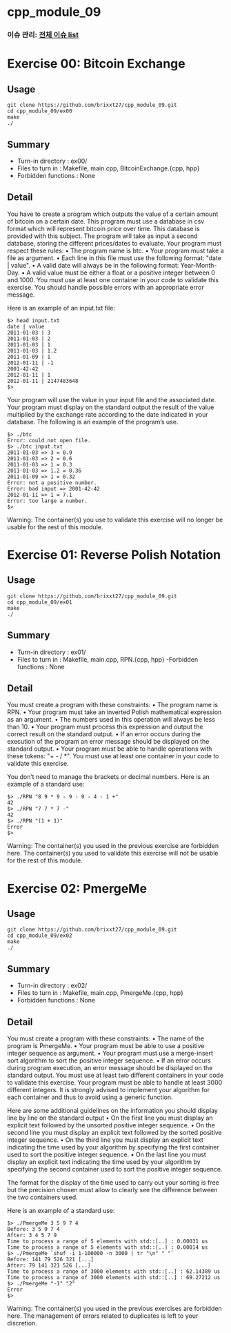 # cpp_module_09
### 이슈 관리: [전체 이슈 list](https://github.com/brixxt27/cpp_module_09/issues/1)

# Exercise 00: Bitcoin Exchange 
## Usage
```
git clone https://github.com/brixxt27/cpp_module_09.git
cd cpp_module_09/ex00
make
./
```
## Summary
- Turn-in directory : ex00/
- Files to turn in : Makefile, main.cpp, BitcoinExchange.{cpp, hpp}
- Forbidden functions : None
## Detail
You have to create a program which outputs the value of a certain amount of bitcoin
on a certain date.
This program must use a database in csv format which will represent bitcoin price
over time. This database is provided with this subject.
The program will take as input a second database, storing the different prices/dates
to evaluate.
Your program must respect these rules:
• The program name is btc.
• Your program must take a file as argument.
• Each line in this file must use the following format: "date | value".
• A valid date will always be in the following format: Year-Month-Day.
• A valid value must be either a float or a positive integer between 0 and 1000.
You must use at least one container in your code to validate this
exercise. You should handle possible errors with an appropriate
error message.

Here is an example of an input.txt file:
```
$> head input.txt
date | value
2011-01-03 | 3
2011-01-03 | 2
2011-01-03 | 1
2011-01-03 | 1.2
2011-01-09 | 1
2012-01-11 | -1
2001-42-42
2012-01-11 | 1
2012-01-11 | 2147483648
$>

```
Your program will use the value in your input file and the associated date.
Your program must display on the standard output the result of the value multiplied
by the exchange rate according to the date indicated in your database.
The following is an example of the program’s use.
```
$> ./btc
Error: could not open file.
$> ./btc input.txt
2011-01-03 => 3 = 0.9
2011-01-03 => 2 = 0.6
2011-01-03 => 1 = 0.3
2011-01-03 => 1.2 = 0.36
2011-01-09 => 1 = 0.32
Error: not a positive number.
Error: bad input => 2001-42-42
2012-01-11 => 1 = 7.1
Error: too large a number.
$>
```
Warning: The container(s) you use to validate this exercise will no
longer be usable for the rest of this module.

# Exercise 01: Reverse Polish Notation 
## Usage
```
git clone https://github.com/brixxt27/cpp_module_09.git
cd cpp_module_09/ex01
make
./
```
## Summary
- Turn-in directory : ex01/
- Files to turn in : Makefile, main.cpp, RPN.{cpp, hpp}
-Forbidden functions : None
## Detail
You must create a program with these constraints:
• The program name is RPN.
• Your program must take an inverted Polish mathematical expression as an argument.
• The numbers used in this operation will always be less than 10.
• Your program must process this expression and output the correct result on the
standard output.
• If an error occurs during the execution of the program an error message should be
displayed on the standard output.
• Your program must be able to handle operations with these tokens: "+ - / *".
You must use at least one container in your code to validate this
exercise.

You don’t need to manage the brackets or decimal numbers.
Here is an example of a standard use:
```
$> ./RPN "8 9 * 9 - 9 - 9 - 4 - 1 +"
42
$> ./RPN "7 7 * 7 -"
42
$> ./RPN "(1 + 1)"
Error
$>
```
Warning: The container(s) you used in the previous exercise are
forbidden here. The container(s) you used to validate this exercise
will not be usable for the rest of this module.

# Exercise 02: PmergeMe 
## Usage
```
git clone https://github.com/brixxt27/cpp_module_09.git
cd cpp_module_09/ex02
make
./
```
## Summary
- Turn-in directory : ex02/
- Files to turn in : Makefile, main.cpp, PmergeMe.{cpp, hpp}
- Forbidden functions : None

## Detail
You must create a program with these constraints:
• The name of the program is PmergeMe.
• Your program must be able to use a positive integer sequence as argument.
• Your program must use a merge-insert sort algorithm to sort the positive integer
sequence.
• If an error occurs during program execution, an error message should be displayed
on the standard output.
You must use at least two different containers in your code to
validate this exercise. Your program must be able to handle at
least 3000 different integers.
It is strongly advised to implement your algorithm for each container
and thus to avoid using a generic function.

Here are some additional guidelines on the information you should display line by line
on the standard output
• On the first line you must display an explicit text followed by the unsorted positive
integer sequence.
• On the second line you must display an explicit text followed by the sorted positive
integer sequence.
• On the third line you must display an explicit text indicating the time used by
your algorithm by specifying the first container used to sort the positive integer
sequence.
• On the last line you must display an explicit text indicating the time used by
your algorithm by specifying the second container used to sort the positive integer
sequence.

The format for the display of the time used to carry out your sorting
is free but the precision chosen must allow to clearly see the
difference between the two containers used.

Here is an example of a standard use:

```
$> ./PmergeMe 3 5 9 7 4
Before: 3 5 9 7 4
After: 3 4 5 7 9
Time to process a range of 5 elements with std::[..] : 0.00031 us
Time to process a range of 5 elements with std::[..] : 0.00014 us
$> ./PmergeMe `shuf -i 1-100000 -n 3000 | tr "\n" " "`
Before: 141 79 526 321 [...]
After: 79 141 321 526 [...]
Time to process a range of 3000 elements with std::[..] : 62.14389 us
Time to process a range of 3000 elements with std::[..] : 69.27212 us
$> ./PmergeMe "-1" "2"
Error
$>
```

Warning: The container(s) you used in the previous exercises are
forbidden here.
The management of errors related to duplicates is left to your
discretion.
